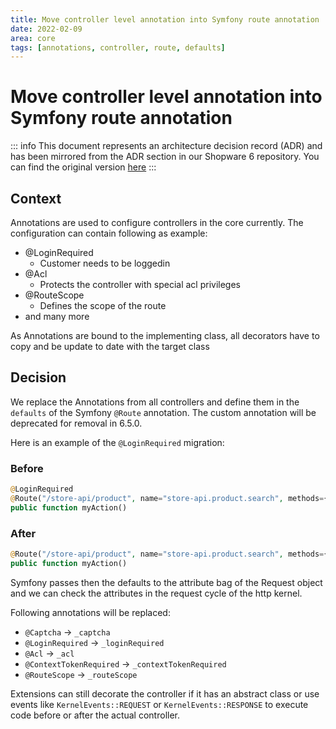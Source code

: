 ```yaml
---
title: Move controller level annotation into Symfony route annotation
date: 2022-02-09
area: core
tags: [annotations, controller, route, defaults]
--- 
```


# Move controller level annotation into Symfony route annotation

::: info
This document represents an architecture decision record (ADR) and has been mirrored from the ADR section in our Shopware 6 repository.
You can find the original version [here](https://github.com/shopware/shopware/blob/trunk/adr/2022-02-09-controller-configuration-route-defaults.md)
:::

## Context

Annotations are used to configure controllers in the core currently. 
The configuration can contain following as example:

- @LoginRequired
    - Customer needs to be loggedin
- @Acl
    - Protects the controller with special acl privileges
- @RouteScope
    - Defines the scope of the route
- and many more

As Annotations are bound to the implementing class, all decorators have to copy and be update to date with the target class

## Decision

We replace the Annotations from all controllers and define them in the `defaults` of the Symfony `@Route` annotation. The custom annotation will be deprecated for removal in 6.5.0.

Here is an example of the `@LoginRequired` migration:

### Before

```php
@LoginRequired
@Route("/store-api/product", name="store-api.product.search", methods={"GET", "POST"})
public function myAction()
```

### After

```php
@Route("/store-api/product", name="store-api.product.search", methods={"GET", "POST"}, defaults={"_loginRequired"=true})
public function myAction()
```

Symfony passes then the defaults to the attribute bag of the Request object and we can check the attributes in the request cycle of the http kernel.

Following annotations will be replaced:
- `@Captcha` -> `_captcha`
- `@LoginRequired` -> `_loginRequired`
- `@Acl` -> `_acl`
- `@ContextTokenRequired` -> `_contextTokenRequired`
- `@RouteScope` -> `_routeScope`

Extensions can still decorate the controller if it has an abstract class or use events like `KernelEvents::REQUEST` or `KernelEvents::RESPONSE` to execute code before or after the actual controller.
